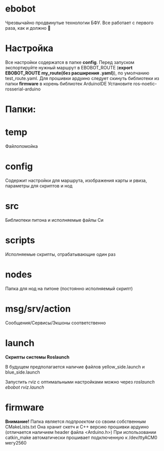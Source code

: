 # ebobot

Чрезвычайно продвинутые технологии БФУ.
Все работает с первого раза, как и должно
:100:


# Настройка
Все настройки содержатся в папке **config**. Перед запуском экспортируйте нужный маршрут в EBOBOT_ROUTE
(**export EBOBOT_ROUTE my_route(без расширения .yaml)**), по умолчанию test_route.yaml.
Для прошивки ардуино следует скинуть библиотеки из папки **firmware** в корень библиотек ArduinoIDE
Установите ros-noetic-rosserial-arduino

# Папки:
# temp
Файлопомойка

# config
Содержит настройки для маршрута, изображения карты и рвиза, параметры для скриптов и нод

# src
Библиотеки питона и исполняемые файлы Си

# scripts
Исполняемые скрипты, отрабатывающие один раз

# nodes
Папка для нод на питоне (постоянно исполняемый скрипт)

# msg/srv/action
Сообщения/Сервисы/Экшоны соответственно

# launch
**Скрипты системы Roslaunch**

В будущем предполагается наличие файлов yellow_side.launch и blue_side.launch

Запустить rviz с оптимальными настройками можно через
*roslaunch ebobot rviz.launch*


# firmware
**Внимание!** Папка является *подпроектом* со своим собственным CMakeLists.txt
Она хранит скетч и C++ версию прошивки ардуино (отличается наличием header файла <Arduino.h>)
При использовании catkin_make автоматически прошивает подключенную к /dev/ttyACM0 мегу2560


